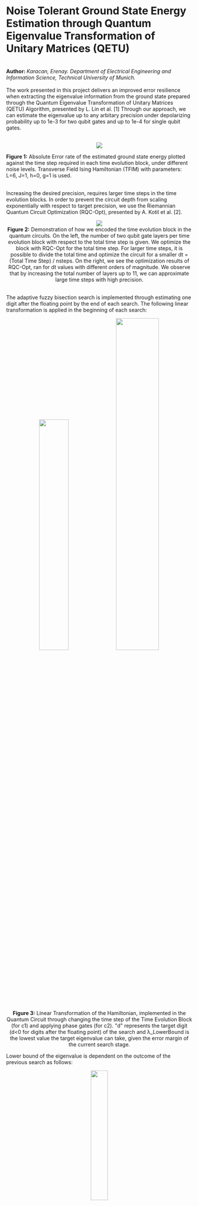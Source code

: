 ﻿<h1>Noise Tolerant Ground State Energy Estimation through Quantum Eigenvalue Transformation of Unitary Matrices (QETU)</h1> 

<br>
<b>Author: </b> <i>Karacan, Erenay. Department of Electrical Engineering and Information Science, Technical University of Munich.</i>
<br><br>
The work presented in this project delivers an improved error resilience when extracting the eigenvalue information from the ground state prepared through the Quantum Eigenvalue Transformation of Unitary Matrices (QETU) Algorithm, presented by L. Lin et al. [1] Through our approach, we can estimate the eigenvalue up to any arbitary precision under depolarizing probability up to 1e-3 for two qubit gates and up to 1e-4 for single qubit gates. <br>
<br>
<p align="center">
  <img src="https://github.com/erenaykrcn/qetu/blob/main/theory/figures/fuzzy_noise_upto_8.png">

  <b>Figure 1:</b> Absolute Error rate of the estimated ground state energy plotted against the time step required in each time evolution block, under different noise levels. Transverse Field Ising Hamiltonian (TFIM) with parameters: L=6, J=1, h=0, g=1 is used.
</p>

<br>Increasing the desired precision, requires larger time steps in the time evolution blocks. In order to prevent the circuit depth from scaling exponentially with respect to target precision, we use the Riemannian Quantum Circuit Optimization (RQC-Opt), presented by A. Kotil et al. [2].


<p align="center">
<img src="https://github.com/erenaykrcn/qetu/blob/main/theory/figures/time_ev.png">
<br><b>Figure 2:</b> Demonstration of how we encoded the time evolution block in the quantum circuits. On the left, the number of two qubit gate layers per time evolution block with respect to the total time step is given. We optimize the block with RQC-Opt for the total time step. For larger time steps, it is possible to divide the total time and optimize the circuit for a smaller dt = (Total Time Step) / nsteps. On the right, we see the optimization results of RQC-Opt, ran for dt values with different orders of magnitude. We observe that by increasing the total number of layers up to 11, we can approximate large time steps with high precision.
</p>

<br>The adaptive fuzzy bisection search is implemented through estimating one digit after the floating point by the end of each search. The following linear transformation is applied in the beginning of each search:

<p align="center">
<img src="https://github.com/erenaykrcn/qetu/blob/main/theory/figures/eig_trafo0.jpg"  width="40%">
<img src="https://github.com/erenaykrcn/qetu/blob/main/theory/figures/eig_trafo1.jpg"  width="48%">
<br><b>Figure 3:</b> Linear Transformation of the Hamiltonian, implemented in the Quantum Circuit through changing the time step of the Time Evolution Block (for c1) and applying phase gates (for c2). "d" represents the target digit (d<0 for digits after the floating point) of the search and λ_LowerBound is the lowest value the target eigenvalue can take, given the error margin of the current search stage.
</p>

Lower bound of the eigenvalue is dependent on the outcome of the previous search as follows:


<p align="center">
<img src="https://github.com/erenaykrcn/qetu/blob/main/theory/figures/lower_bound_def.jpg"  width="30%">
<br><b>Figure 4:</b> Definition of the eigenvalue lower bound of the current search stage. It is dependant on the estimation result of the previous stage.
</p>

<br>Eigenvalue transformation applied by the QETU circuit, maps the difference between the exact eigenvalue and the lower bound ("magnified" for the current digit) to a cosine function, represented by function "a". On average, our method of adaptively updating (c1, c2) for each search depending on the results of the previous search; maps the target a value to between [-0.5, 0,5], where the slope of cos(pi * x/2) is sharper, hence large approximation error in a, corresponds to smaller approximation errors in lambda.

<p align="center">
<img src="https://github.com/erenaykrcn/qetu/blob/main/theory/figures/cos1.png">
<br><b>Figure 5:</b> Cosine tranformation of the previously transformed eigenvalues, through the adaption of (c1, c2). Orange line represents the tanget line to the transformation curve at x = 1. Red points represent the target x values of each search stage and corresponding target digits of each stage. 
<br><br>
<img src="https://github.com/erenaykrcn/qetu/blob/main/theory/figures/cos2.png">
<br><b>Figure 6:</b> Example target x value (set to 0.75) and corresponding error margins in "x" and "a" space, for a succesful search. 
</p>

<br>

<p align="center">
<img src="https://github.com/erenaykrcn/qetu/blob/main/theory/figures/adaptive_search.png">
<br><b>Figure 7:</b> Demonstration of how each search, estimating the exact "a" value with around 1e-2 precision, can correctly identify the target digit. We see a trade-off between absolute error and the time step required. 
</p>

<p align="center">
<img src="https://github.com/erenaykrcn/qetu/blob/main/theory/figures/exp_search.png">
<br><b>Figure 8:</b> An example search, conducted for target precision d=-3. Resulting estimate is a=0.592, delivering an absolute error of: 1.547e-05 
</p>

<hr>

<h2>Ground State Preparation</h2>

Ground state is prepared through combining the Lindbladian evolution [3] and QETU Circuits [1]. Outcome of short Lindbladian simulation delivers us a significantly large initial overlap, that is then used as the initial state of QETU to amplify the state fidelity to the ground state. 

<p align="center">
<img src="https://github.com/erenaykrcn/qetu/blob/main/theory/figures/lind_circuit.png" width="68%">
<img src="https://github.com/erenaykrcn/qetu/blob/main/theory/figures/lind.png" width="27%">
<br><b>Figure 9:</b> Linbladian Evolution. Diagram on the right demonstrates the convergence of the initial state, whose overlap with the ground state is numerically zero and the end state's overlap is recorded as 0.773 for 1500 steps with each time step set to 1. Circuit on the left, shows a potential implementation of the algorithm.
</p>

<p align="center">
<img src="https://github.com/erenaykrcn/qetu/blob/main/theory/figures/qetu.png">
<br><b>Figure 10:</b> QETU Circuit, used to amplify the state fidelity of the output of the short Lindbladian evolution. 
</p>

QETU Algorithm is based on a symmetric Quantum Signal Processing circuit, where the target polynomial is an even step function. After applying this circuit to a given input state; the overlap of the resulting state to the energy eigenstates, whose eigenenergies correspond to "a" values greater than the cut-off value of the step function, are amplified. We make use of this circuit to amplify only the overlap with the ground state. To achieve this, we first apply a linear transformation (c1, c2), in order to fit the whole spectrum between [0, pi/2]. This way, we make sure that the cosine transformation a = cos((c1*lambda + c2)/2) is bijective and increasing eigenvalues are mapped to monotonously decreasing "a" values between [0, 1]. 

<br> The cut-off value of the step function (mu) has to be guessed. Ideally, the mu value cuts the ground state energy and the first excited state energy directly in the middle. However, if our guess for mu is poor, we can compensate by repeating the QETU circuit more times. This is due to the monotonously increasing nature of the polynomial in [0, 1] interval and the monotonously decreasing nature of the spectrum in "a" space due to the transformations applied above. 

<p align="center">
<img src="https://github.com/erenaykrcn/qetu/blob/main/theory/figures/poly_plot.jpg">
<br><b>Figure 11:</b> Example target polynomial (degree 30), approximated through convex optimization with Chebyshev polynomials. After determining the target polynomial, we optimize phases for the QETU circuit. Similar approach is employed during fuzzy bisection search. The value of the polynomial at the exact "a" value (for the given (c1, c2)), norm squared, gives us the probability of measuring |0> at the ancilla qubit.
</p>

<br><br><br>

<h3>References</h3>
[1] Yulong Dong, Lin Lin, and Yu Tong PRX Quantum 3, 040305 <br>
[2] Ayse Kotil, Rahul Banerjee, Qunsheng Huang, Christian B. Mendl, Riemannian quantum circuit optimization for Hamiltonian simulation (arXiv:2212.07556) <br>
[3] Z. Ding, C.-F. Chen, L. Lin, Single-ancilla ground state preparation via Lindbladians <a href="https://arxiv.org/abs/2308.15676">arxiv.org/abs/2308.15676</a>

